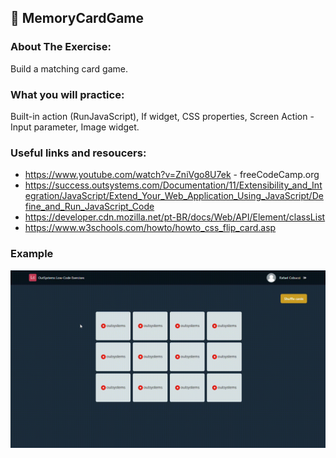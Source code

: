 ## :ledger: MemoryCardGame

### About The Exercise:

Build a matching card game. 

### What you will practice:

Built-in action (RunJavaScript), If widget, CSS properties, Screen Action - Input parameter, Image widget.

### Useful links and resoucers:

- https://www.youtube.com/watch?v=ZniVgo8U7ek - freeCodeCamp.org
- https://success.outsystems.com/Documentation/11/Extensibility_and_Integration/JavaScript/Extend_Your_Web_Application_Using_JavaScript/Define_and_Run_JavaScript_Code
- https://developer.cdn.mozilla.net/pt-BR/docs/Web/API/Element/classList
- https://www.w3schools.com/howto/howto_css_flip_card.asp

### Example
![caption](./Samples/MemoryCardGame.gif)
